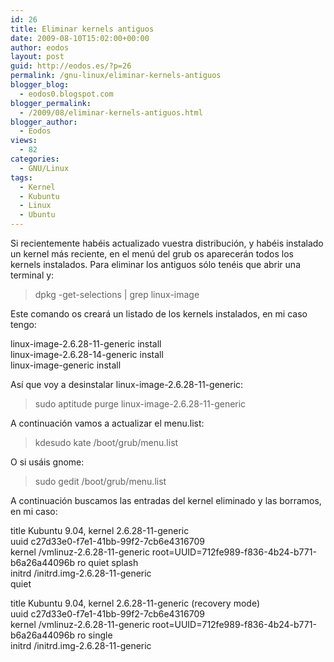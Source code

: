 ```yaml
---
id: 26
title: Eliminar kernels antiguos
date: 2009-08-10T15:02:00+00:00
author: eodos
layout: post
guid: http://eodos.es/?p=26
permalink: /gnu-linux/eliminar-kernels-antiguos
blogger_blog:
  - eodos0.blogspot.com
blogger_permalink:
  - /2009/08/eliminar-kernels-antiguos.html
blogger_author:
  - Eodos
views:
  - 82
categories:
  - GNU/Linux
tags:
  - Kernel
  - Kubuntu
  - Linux
  - Ubuntu
---
```

Si recientemente habéis actualizado vuestra distribución, y habéis instalado un kernel más reciente, en el menú del grub os aparecerán todos los kernels instalados. Para eliminar los antiguos sólo tenéis que abrir una terminal y:

> dpkg -get-selections | grep linux-image

Este comando os creará un listado de los kernels instalados, en mi caso tengo:

linux-image-2.6.28-11-generic install  
linux-image-2.6.28-14-generic install  
linux-image-generic install

Así que voy a desinstalar linux-image-2.6.28-11-generic:

> sudo aptitude purge linux-image-2.6.28-11-generic

A continuación vamos a actualizar el menu.list:

> kdesudo kate /boot/grub/menu.list

O si usáis gnome:

> sudo gedit /boot/grub/menu.list

A continuación buscamos las entradas del kernel eliminado y las borramos, en mi caso:

title Kubuntu 9.04, kernel 2.6.28-11-generic  
uuid c27d33e0-f7e1-41bb-99f2-7cb6e4316709  
kernel /vmlinuz-2.6.28-11-generic root=UUID=712fe989-f836-4b24-b771-b6a26a44096b ro quiet splash   
initrd /initrd.img-2.6.28-11-generic  
quiet

title Kubuntu 9.04, kernel 2.6.28-11-generic (recovery mode)  
uuid c27d33e0-f7e1-41bb-99f2-7cb6e4316709  
kernel /vmlinuz-2.6.28-11-generic root=UUID=712fe989-f836-4b24-b771-b6a26a44096b ro single  
initrd /initrd.img-2.6.28-11-generic